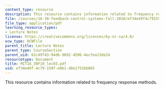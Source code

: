 ```yaml
---
content_type: resource
description: This resource contains information related to frequency response methods.
file: /courses/16-30-feedback-control-systems-fall-2010/ef34e49f4c79159fe0b1d8e1752bb8b5_MIT16_30F10_lec03.pdf
file_type: application/pdf
learning_resource_types:
- Lecture Notes
license: https://creativecommons.org/licenses/by-nc-sa/4.0/
ocw_type: OCWFile
parent_title: Lecture Notes
parent_type: CourseSection
parent_uid: 61c49743-94d6-9692-4596-4ecfea13de24
resourcetype: Document
title: MIT16_30F10_lec03.pdf
uid: ef34e49f-4c79-159f-e0b1-d8e1752bb8b5
---
```

This resource contains information related to frequency response methods.